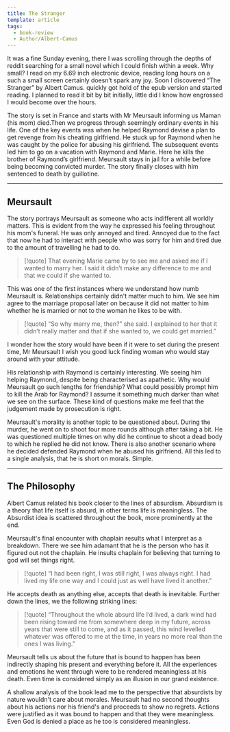 ```yaml
---
title: The Stranger
template: article
tags:
  - book-review
  - Author/Albert-Camus
---
```


It was a fine Sunday evening, there I was scrolling through the depths of reddit searching 
for a small novel which I could finish within a week. Why small? I read on my 6.69 inch 
electronic device, reading long hours on a such a small screen certainly doesn’t spark 
any joy. Soon I discovered “The Stranger” by Albert Camus. quickly got hold of the epub 
version and started reading. I planned to read it bit by bit initially, little did I know 
how engrossed I would become over the hours.

The story is set in France and starts with Mr Meursault informing us Maman (his mom) 
died.Then we progress through seemingly ordinary events in his life. One of the key 
events was when he helped Raymond devise a plan to get revenge from his cheating 
girlfriend. He stuck up for Raymond when he was caught by the police for abusing his 
girlfriend. The subsequent events led him to go on a vacation with Raymond and Marie. 
Here he kills the brother of Raymond’s girlfriend. Meursault stays in jail for a while before 
being becoming convicted murder. The story finally closes with him sentenced to death 
by guillotine.

---
## Meursault

The story portrays Meursault as someone who acts indifferent all worldly matters. This is 
evident from the way he expressed his feeling throughout his mom's funeral. He was only 
annoyed and tired. Annoyed due to the fact that now he had to interact with people who 
was sorry for him and tired due to the amount of travelling he had to do.  

> [!quote]
> That evening Marie came by to see me and asked me if I wanted to marry her. I said it 
> didn’t make any difference to me and that we could if she wanted to.

This was one of the first instances where we understand how numb Meursault is. 
Relationships certainly didn't matter much to him. We see him agree to the marriage 
proposal later on because it did not matter to him whether he is married or not to the 
woman he likes to be with.

> [!quote]
> “So why marry me, then?” she said. I explained to her that it didn’t really matter and 
> that if she wanted to, we could get married.”

I wonder how the story would have been if it were to set during the present time, Mr 
Meursault I wish you good luck finding woman who would stay around with your attitude. 

His relationship with Raymond is certainly interesting. We seeing him helping Raymond, 
despite being characterised as apathetic. Why would Meursault go such lengths for 
friendship? What could possibly prompt him to kill the Arab for Raymond? I assume it 
something much darker than what we see on the surface. These kind of questions make 
me feel that the judgement made by prosecution is right.

Meursault's morality is another topic to be questioned about. During the murder, he went 
on to shoot four more rounds although after taking a bit. He was questioned multiple 
times on why did he continue to shoot a dead body to which he replied he did not know. 
There is also another scenario where he decided defended Raymond when he abused his 
girlfriend. All this led to a single analysis, that he is short on morals. Simple. 

---
## The Philosophy

Albert Camus related his book closer to the lines of absurdism. Absurdism is a theory that
life itself is absurd, in other terms life is meaningless. The Absurdist idea is scattered 
throughout the book, more prominently at the end. 

Meursault's final encounter with chaplain results what I interpret as a breakdown. There 
we see him adamant that he is the person who has it figured out not the chaplain. He 
insults chaplain for believing that turning to god will set things right.

> [!quote]
>“I had been right, I was still right, I was always right. I had lived my life one way and I 
>could just as well have lived it another.”

He accepts death as anything else, accepts that death is inevitable. Further down the 
lines, we the following striking lines:

> [!quote]
>“Throughout the whole absurd life I’d lived, a dark wind had been rising toward me from 
>somewhere deep in my future, across years that were still to come, and as it passed, 
>this wind levelled whatever was offered to me at the time, in years no more real than the 
>ones I was living.”

Meursault tells us about the future that is bound to happen has been indirectly shaping 
his present and everything before it. All the experiences and emotions he went through 
were to be rendered meaningless at his death. Even time is considered simply as an 
illusion in our grand existence. 

A shallow analysis of the book lead me to the perspective that absurdists by nature 
wouldn't care about morales. Meursault had no second thoughts about his actions nor his 
friend's and proceeds to show no regrets. Actions were justified as it was bound to 
happen and that they were meaningless. Even God is denied a place as he too is 
considered meaningless.


